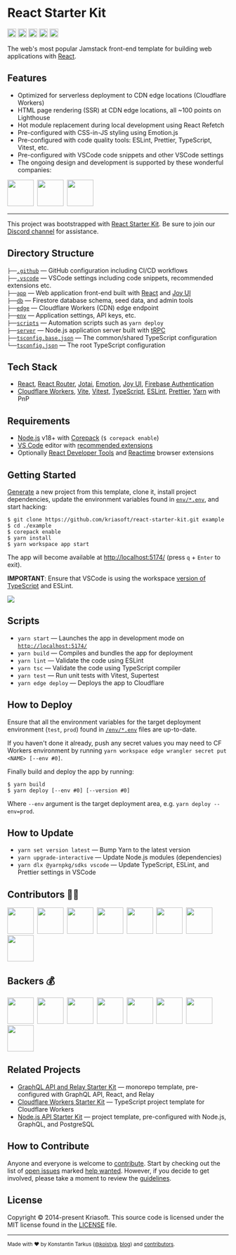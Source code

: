 # React Starter Kit

<a href="https://github.com/kriasoft/react-starter-kit?sponsor=1"><img src="https://img.shields.io/badge/-GitHub-%23555.svg?logo=github-sponsors" height="20"></a>
<a href="http://patreon.com/koistya"><img src="https://img.shields.io/badge/dynamic/json?color=%23ff424d&label=Patreon&&query=data.attributes.patron_count&suffix=%20patrons&url=https%3A%2F%2Fwww.patreon.com%2Fapi%2Fcampaigns%2F233228" height="20"></a>
<a href="https://discord.gg/2nKEnKq"><img src="https://img.shields.io/discord/643523529131950086?label=Chat" height="20"></a>
<a href="https://github.com/kriasoft/react-starter-kit/stargazers"><img src="https://img.shields.io/github/stars/kriasoft/react-starter-kit.svg?style=social&label=Star&maxAge=3600" height="20"></a>
<a href="https://twitter.com/koistya"><img src="https://img.shields.io/twitter/follow/koistya.svg?style=social&label=Follow&maxAge=3600" height="20"></a>

The web's most popular Jamstack front-end template for building web applications with
[React](https://react.dev/).

## Features

- Optimized for serverless deployment to CDN edge locations (Cloudflare Workers)
- HTML page rendering (SSR) at CDN edge locations, all ~100 points on Lighthouse
- Hot module replacement during local development using React Refetch
- Pre-configured with CSS-in-JS styling using Emotion.js
- Pre-configured with code quality tools: ESLint, Prettier, TypeScript, Vitest, etc.
- Pre-configured with VSCode code snippets and other VSCode settings
- The ongoing design and development is supported by these wonderful companies:

<a href="https://reactstarter.com/s/1"><img src="https://reactstarter.com/s/1.png" height="60" /></a>&nbsp;&nbsp;<a href="https://reactstarter.com/s/2"><img src="https://reactstarter.com/s/2.png" height="60" /></a>&nbsp;&nbsp;<a href="https://reactstarter.com/s/3"><img src="https://reactstarter.com/s/3.png" height="60" /></a>

---

This project was bootstrapped with [React Starter Kit](https://github.com/kriasoft/react-starter-kit).
Be sure to join our [Discord channel](https://discord.com/invite/2nKEnKq) for assistance.

## Directory Structure

`├──`[`.github`](.github) — GitHub configuration including CI/CD workflows<br>
`├──`[`.vscode`](.vscode) — VSCode settings including code snippets, recommended extensions etc.<br>
`├──`[`app`](./app) — Web application front-end built with [React](https://react.dev/) and [Joy UI](https://mui.com/joy-ui/getting-started/)<br>
`├──`[`db`](./db) — Firestore database schema, seed data, and admin tools<br>
`├──`[`edge`](./edge) — Cloudflare Workers (CDN) edge endpoint<br>
`├──`[`env`](./env) — Application settings, API keys, etc.<br>
`├──`[`scripts`](./scripts) — Automation scripts such as `yarn deploy`<br>
`├──`[`server`](./server) — Node.js application server built with [tRPC](https://trpc.io/)<br>
`├──`[`tsconfig.base.json`](./tsconfig.base.json) — The common/shared TypeScript configuration<br>
`└──`[`tsconfig.json`](./tsconfig.json) — The root TypeScript configuration<br>

## Tech Stack

- [React](https://react.dev/), [React Router](https://reactrouter.com/), [Jotai](https://jotai.org/), [Emotion](https://emotion.sh/), [Joy UI](https://mui.com/joy-ui/getting-started/), [Firebase Authentication](https://firebase.google.com/docs/auth)
- [Cloudflare Workers](https://workers.cloudflare.com/), [Vite](https://vitejs.dev/), [Vitest](https://vitejs.dev/),
  [TypeScript](https://www.typescriptlang.org/), [ESLint](https://eslint.org/), [Prettier](https://prettier.io/), [Yarn](https://yarnpkg.com/) with PnP

## Requirements

- [Node.js](https://nodejs.org/) v18+ with [Corepack](https://nodejs.org/api/corepack.html) (`$ corepack enable`)
- [VS Code](https://code.visualstudio.com/) editor with [recommended extensions](.vscode/extensions.json)
- Optionally [React Developer Tools](https://chrome.google.com/webstore/detail/react-developer-tools/fmkadmapgofadopljbjfkapdkoienihi?hl=en)
  and [Reactime](https://chrome.google.com/webstore/detail/reactime/cgibknllccemdnfhfpmjhffpjfeidjga?hl=en) browser extensions

## Getting Started

[Generate](https://github.com/kriasoft/react-starter-kit/generate) a new project
from this template, clone it, install project dependencies, update the
environment variables found in [`env/*.env`](./env/), and start hacking:

```
$ git clone https://github.com/kriasoft/react-starter-kit.git example
$ cd ./example
$ corepack enable
$ yarn install
$ yarn workspace app start
```

The app will become available at [http://localhost:5174/](http://localhost:5174/) (press `q` + `Enter` to exit).

**IMPORTANT**: Ensure that VSCode is using the workspace [version of TypeScript](https://code.visualstudio.com/docs/typescript/typescript-compiling#_using-newer-typescript-versions)
and ESLint.

![](https://files.tarkus.me/typescript-workspace.png)

## Scripts

- `yarn start` — Launches the app in development mode on [`http://localhost:5174/`](http://localhost:5174/)
- `yarn build` — Compiles and bundles the app for deployment
- `yarn lint` — Validate the code using ESLint
- `yarn tsc` — Validate the code using TypeScript compiler
- `yarn test` — Run unit tests with Vitest, Supertest
- `yarn edge deploy` — Deploys the app to Cloudflare

## How to Deploy

Ensure that all the environment variables for the target deployment environment
(`test`, `prod`) found in [`/env/*.env`](./env/) files are up-to-date.

If you haven't done it already, push any secret values you may need to CF Workers
environment by running `yarn workspace edge wrangler secret put <NAME> [--env #0]`.

Finally build and deploy the app by running:

```
$ yarn build
$ yarn deploy [--env #0] [--version #0]
```

Where `--env` argument is the target deployment area, e.g. `yarn deploy --env=prod`.

## How to Update

- `yarn set version latest` — Bump Yarn to the latest version
- `yarn upgrade-interactive` — Update Node.js modules (dependencies)
- `yarn dlx @yarnpkg/sdks vscode` — Update TypeScript, ESLint, and Prettier settings in VSCode

## Contributors 👨‍💻

<a href="https://reactstarter.com/c/1"><img src="https://reactstarter.com/c/1.png" height="60" /></a>&nbsp;&nbsp;<a href="https://reactstarter.com/c/2"><img src="https://reactstarter.com/c/2.png" height="60" /></a>&nbsp;&nbsp;<a href="https://reactstarter.com/c/3"><img src="https://reactstarter.com/c/3.png" height="60" /></a>&nbsp;&nbsp;<a href="https://reactstarter.com/c/4"><img src="https://reactstarter.com/c/4.png" height="60" /></a>&nbsp;&nbsp;<a href="https://reactstarter.com/c/5"><img src="https://reactstarter.com/c/5.png" height="60" /></a>&nbsp;&nbsp;<a href="https://reactstarter.com/c/6"><img src="https://reactstarter.com/c/6.png" height="60" /></a>&nbsp;&nbsp;<a href="https://reactstarter.com/c/7"><img src="https://reactstarter.com/c/7.png" height="60" /></a>&nbsp;&nbsp;<a href="https://reactstarter.com/c/8"><img src="https://reactstarter.com/c/8.png" height="60" /></a>
## Backers 💰

<a href="https://reactstarter.com/b/1"><img src="https://reactstarter.com/b/1.png" height="60" /></a>&nbsp;&nbsp;<a href="https://reactstarter.com/b/2"><img src="https://reactstarter.com/b/2.png" height="60" /></a>&nbsp;&nbsp;<a href="https://reactstarter.com/b/3"><img src="https://reactstarter.com/b/3.png" height="60" /></a>&nbsp;&nbsp;<a href="https://reactstarter.com/b/4"><img src="https://reactstarter.com/b/4.png" height="60" /></a>&nbsp;&nbsp;<a href="https://reactstarter.com/b/5"><img src="https://reactstarter.com/b/5.png" height="60" /></a>&nbsp;&nbsp;<a href="https://reactstarter.com/b/6"><img src="https://reactstarter.com/b/6.png" height="60" /></a>&nbsp;&nbsp;<a href="https://reactstarter.com/b/7"><img src="https://reactstarter.com/b/7.png" height="60" /></a>&nbsp;&nbsp;<a href="https://reactstarter.com/b/8"><img src="https://reactstarter.com/b/8.png" height="60" /></a>

## Related Projects

- [GraphQL API and Relay Starter Kit](https://github.com/kriasoft/graphql-starter) — monorepo template, pre-configured with GraphQL API, React, and Relay
- [Cloudflare Workers Starter Kit](https://github.com/kriasoft/cloudflare-starter-kit) — TypeScript project template for Cloudflare Workers
- [Node.js API Starter Kit](https://github.com/kriasoft/node-starter-kit) — project template, pre-configured with Node.js, GraphQL, and PostgreSQL

## How to Contribute

Anyone and everyone is welcome to [contribute](.github/CONTRIBUTING.md). Start
by checking out the list of [open issues](https://github.com/kriasoft/react-starter-kit/issues)
marked [help wanted](https://github.com/kriasoft/react-starter-kit/issues?q=label:"help+wanted").
However, if you decide to get involved, please take a moment to review the
[guidelines](.github/CONTRIBUTING.md).

## License

Copyright © 2014-present Kriasoft. This source code is licensed under the MIT license found in the
[LICENSE](https://github.com/kriasoft/react-starter-kit/blob/main/LICENSE) file.

---

<sup>Made with ♥ by Konstantin Tarkus ([@koistya](https://twitter.com/koistya), [blog](https://medium.com/@koistya))
and [contributors](https://github.com/kriasoft/react-starter-kit/graphs/contributors).</sup>

